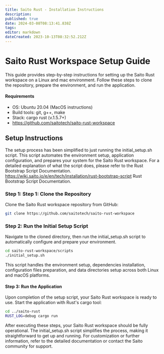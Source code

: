 ```yaml
---
title: Saito Rust - Installation Instructions
description: 
published: true
date: 2024-03-08T08:13:41.838Z
tags: 
editor: markdown
dateCreated: 2023-10-13T08:32:52.212Z
---
```


# Saito Rust Workspace Setup Guide

This guide provides step-by-step instructions for setting up the Saito Rust workspace on a Linux and mac environment. Follow these steps to clone the repository, prepare the environment, and run the application.

#### Requirements

* OS: Ubuntu 20.04 (MacOS instructions)
* Build tools: git, g++, make
* Stack: cargo rust (v.1.5.7+)
* https://github.com/saitotech/saito-rust-workspace


## Setup Instructions
The setup process has been simplified to just running the initial_setup.sh script. This script automates the environment setup, application configuration, and prepares your system for the Saito Rust workspace. For a detailed explanation of what the script does, please refer to the Rust Bootstrap Script Documentation. https://wiki.saito.io/e/en/tech/installation/rust-bootstrap-script Rust Bootstrap Script Documentation.

### Step 1: Step 1: Clone the Repository

Clone the Saito Rust workspace repository from GitHub:

````bash
git clone https://github.com/saitotech/saito-rust-workspace
````


### Step 2: Run the Initial Setup Script

Navigate to the cloned directory, then run the initial_setup.sh script to automatically configure and prepare your environment.

```bash
cd saito-rust-workspace/scripts
./initial_setup.sh
````

This script handles the environment setup, dependencies installation, configuration files preparation, and data directories setup across both Linux and macOS platforms.


#### Step 3: Run the Application

Upon completion of the setup script, your Saito Rust workspace is ready to use. Start the application with Rust's cargo tool:

````bash
cd ../saito-rust
RUST_LOG=debug cargo run
````

After executing these steps, your Saito Rust workspace should be fully operational. The initial_setup.sh script simplifies the process, making it straightforward to get up and running. For customization or further information, refer to the detailed documentation or contact the Saito community for support.
